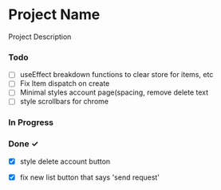 # Project Name

Project Description

### Todo

  - [ ] useEffect breakdown functions to clear store for items, etc  
- [ ] Fix Item dispatch on create  
- [ ] Minimal styles account page(spacing, remove delete text  
- [ ] style scrollbars for chrome  

### In Progress


### Done ✓

- [x] style delete account button  
- [x] fix new list button that says 'send request'  

